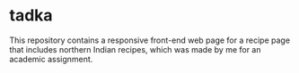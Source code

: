 # tadka
This repository contains a responsive front-end web page for a recipe page that includes northern Indian recipes, which was made by me for an academic assignment.